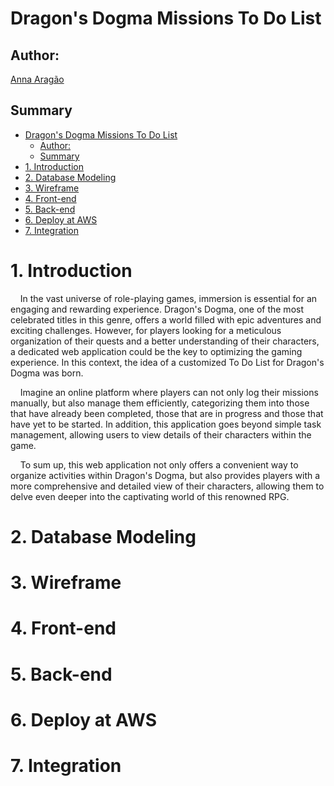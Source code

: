 # Dragon's Dogma Missions To Do List

## Author: 

<a href="https://www.linkedin.com/in/anna-aragao/"> Anna Aragão </a>

## Summary

- [Dragon's Dogma Missions To Do List](#dragons-dogma-missions-to-do-list)
  - [Author:](#author)
  - [Summary](#summary)
- [1. Introduction](#1-introduction)
- [2. Database Modeling](#2-database-modeling)
- [3. Wireframe](#3-wireframe)
- [4. Front-end](#4-front-end)
- [5. Back-end](#5-back-end)
- [6. Deploy at AWS](#6-deploy-at-aws)
- [7. Integration](#7-integration)

# 1. Introduction

&nbsp;&nbsp;&nbsp;&nbsp;In the vast universe of role-playing games, immersion is essential for an engaging and rewarding experience. Dragon's Dogma, one of the most celebrated titles in this genre, offers a world filled with epic adventures and exciting challenges. However, for players looking for a meticulous organization of their quests and a better understanding of their characters, a dedicated web application could be the key to optimizing the gaming experience. In this context, the idea of a customized To Do List for Dragon's Dogma was born.

&nbsp;&nbsp;&nbsp;&nbsp;Imagine an online platform where players can not only log their missions manually, but also manage them efficiently, categorizing them into those that have already been completed, those that are in progress and those that have yet to be started. In addition, this application goes beyond simple task management, allowing users to view details of their characters within the game.

&nbsp;&nbsp;&nbsp;&nbsp;To sum up, this web application not only offers a convenient way to organize activities within Dragon's Dogma, but also provides players with a more comprehensive and detailed view of their characters, allowing them to delve even deeper into the captivating world of this renowned RPG.

# 2. Database Modeling
# 3. Wireframe
# 4. Front-end 
# 5. Back-end
# 6. Deploy at AWS
# 7. Integration



